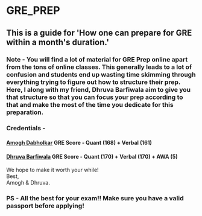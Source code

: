 # GRE_PREP
## This is a guide for 'How one can prepare for GRE within a month's duration.'

### Note - You will find a lot of material for GRE Prep online apart from the tons of online classes. This generally leads to a lot of confusion and students end up wasting time skimming through everything trying to figure out how to structure their prep. Here, I along with my friend, Dhruva Barfiwala aim to give you that structure so that you can focus your prep according to that and make the most of the time you dedicate for this preparation.

### Credentials -
#### [Amogh Dabholkar](https://www.linkedin.com/in/amogh-dabholkar/) GRE Score - Quant (168) + Verbal (161)
#### [Dhruva Barfiwala](https://www.linkedin.com/in/dhruva-barfiwala-9b4824160/)  GRE Score - Quant (170) + Verbal (170) + AWA (5)

We hope to make it worth your while!<br/>
Best,<br/>
Amogh & Dhruva.

### PS - All the best for your exam!! Make sure you have a valid passport before applying!

